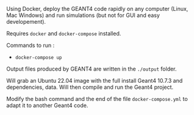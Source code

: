 Using Docker, deploy the GEANT4 code rapidly on any computer (Linux, Mac Windows) and run simulations (but not for GUI and easy developement).

Requires `docker` and `docker-compose` installed.

Commands to run :
* `docker-compose up`

Output files produced by GEANT4 are written in the `./output` folder.

Will grab an Ubuntu 22.04 image with the full install Geant4 10.7.3 and dependencies, data. Will then compile and run the Geant4 project.

Modify the bash command and the end of the file `docker-compose.yml` to adapt it to another Geant4 code.
